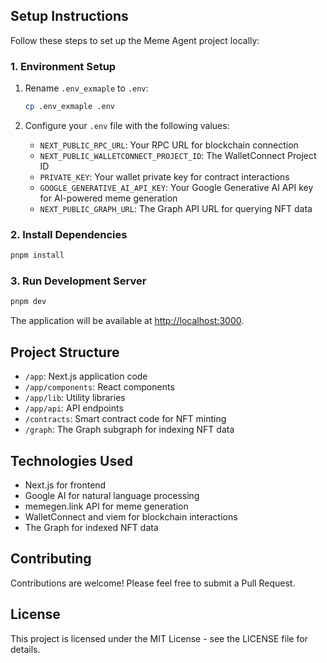 ## Setup Instructions

Follow these steps to set up the Meme Agent project locally:

### 1. Environment Setup

1. Rename `.env_exmaple` to `.env`:

   ```bash
   cp .env_exmaple .env
   ```

2. Configure your `.env` file with the following values:
   - `NEXT_PUBLIC_RPC_URL`: Your RPC URL for blockchain connection
   - `NEXT_PUBLIC_WALLETCONNECT_PROJECT_ID`: The WalletConnect Project ID
   - `PRIVATE_KEY`: Your wallet private key for contract interactions
   - `GOOGLE_GENERATIVE_AI_API_KEY`: Your Google Generative AI API key for AI-powered meme generation
   - `NEXT_PUBLIC_GRAPH_URL`: The Graph API URL for querying NFT data

### 2. Install Dependencies

```bash
pnpm install
```

### 3. Run Development Server

```bash
pnpm dev
```

The application will be available at [http://localhost:3000](http://localhost:3000).

## Project Structure

- `/app`: Next.js application code
- `/app/components`: React components
- `/app/lib`: Utility libraries
- `/app/api`: API endpoints
- `/contracts`: Smart contract code for NFT minting
- `/graph`: The Graph subgraph for indexing NFT data

## Technologies Used

- Next.js for frontend
- Google AI for natural language processing
- memegen.link API for meme generation
- WalletConnect and viem for blockchain interactions
- The Graph for indexed NFT data

## Contributing

Contributions are welcome! Please feel free to submit a Pull Request.

## License

This project is licensed under the MIT License - see the LICENSE file for details.
